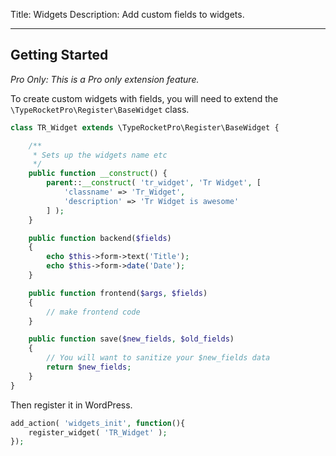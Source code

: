 Title: Widgets
Description: Add custom fields to widgets.

---

## Getting Started

*Pro Only: This is a Pro only extension feature.*

To create custom widgets with fields, you will need to extend the `\TypeRocketPro\Register\BaseWidget` class. 

```php
class TR_Widget extends \TypeRocketPro\Register\BaseWidget {

    /**
     * Sets up the widgets name etc
     */
    public function __construct() {
        parent::__construct( 'tr_widget', 'Tr Widget', [
            'classname' => 'Tr_Widget',
            'description' => 'Tr Widget is awesome'
        ] );
    }

    public function backend($fields)
    {
        echo $this->form->text('Title');
        echo $this->form->date('Date');
    }

    public function frontend($args, $fields)
    {
        // make frontend code
    }

    public function save($new_fields, $old_fields)
    {
        // You will want to sanitize your $new_fields data 
        return $new_fields;
    }
}
```

Then register it in WordPress.

```php
add_action( 'widgets_init', function(){
    register_widget( 'TR_Widget' );
});
```